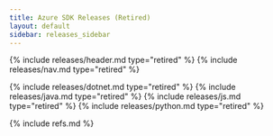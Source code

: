 ```yaml
---
title: Azure SDK Releases (Retired)
layout: default
sidebar: releases_sidebar
---
```

{% include releases/header.md type="retired" %}
{% include releases/nav.md type="retired" %}

{% include releases/dotnet.md type="retired" %}
{% include releases/java.md type="retired" %}
{% include releases/js.md type="retired" %}
{% include releases/python.md type="retired" %}

{% include refs.md %}